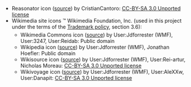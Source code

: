 <ul><li>Reasonator icon (<a href='https://commons.wikimedia.org/wiki/File:Reasonator_logo_proposal.png'>source</a>) by CristianCantoro: <a href='https://creativecommons.org/licenses/by-sa/3.0/deed.en'>CC-BY-SA 3.0 Unported license</a></li>
<li>Wikimedia site icons ™ Wikimedia Foundation, Inc. (used in this project under the terms of the <a href='https://wikimediafoundation.org/wiki/Trademark_policy'>Trademark policy</a>, section 3.6):
<ul style=text-align:left;margin-top:5px>
<li>Wikimedia Commons icon (<a href='https://commons.wikimedia.org/wiki/File:Notification-icon-Commons-logo.svg'>source</a>) by User:Jdforrester (WMF), User:3247, User:Reidab: Public domain</li>
<li>Wikipedia icon (<a href='https://commons.wikimedia.org/wiki/File:Notification-icon-Wikipedia-logo.svg'>source</a>) by User:Jdforrester (WMF), Jonathan Hoefler: Public domain</li>
<li>Wikisource icon (<a href='https://commons.wikimedia.org/wiki/File:Notification-icon-Wikisource-logo.svg'>source</a>) by User:Jdforrester (WMF), User:Rei-artur, Nicholas Moreau: <a href='https://creativecommons.org/licenses/by-sa/3.0/deed.en'>CC-BY-SA 3.0 Unported license</a></li>
<li>Wikivoyage icon (<a href='https://commons.wikimedia.org/wiki/File:Notification-icon-Wikivoyage-logo.svg'>source</a>) by User:Jdforrester (WMF), User:AleXXw, User:‎Danapit:  <a href='https://creativecommons.org/licenses/by-sa/3.0/deed.en'>CC-BY-SA 3.0 Unported license</a></li>
</ul>
</li></ul>
